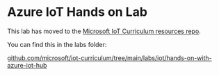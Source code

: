 # Azure IoT Hands on Lab

This lab has moved to the [Microsoft IoT Curriculum resources repo](https://github.com/microsoft/iot-curriculum).

You can find this in the labs folder:

[github.com/microsoft/iot-curriculum/tree/main/labs/iot/hands-on-with-azure-iot-hub](https://github.com/microsoft/iot-curriculum/tree/main/labs/iot/hands-on-with-azure-iot-hub)